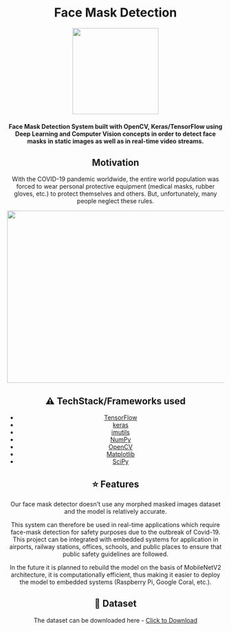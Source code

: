 <h1 align="center">Face Mask Detection</h1>

<div align= "center"><img src="https://user-images.githubusercontent.com/81526639/158228829-e0f3d24e-23ec-47cf-99e6-1a0f2709ec93.png" width="200" height="200"/>
  <h4>Face Mask Detection System built with OpenCV, Keras/TensorFlow using Deep Learning and Computer Vision concepts in order to detect face masks in static images as well as in real-time video streams.</h4>

## Motivation
With the COVID-19 pandemic worldwide, the entire world population was forced to wear personal protective equipment (medical masks, rubber gloves, etc.) to protect themselves and others. But, unfortunately, many people neglect these rules.
  
<p align="center"><img src="https://drive.google.com/file/d/1ppesELHN9WBIqQ8WIVgYLkGdhGr4lUEW/view?usp=sharing" width="700" height="400"></p>
  
## :warning: TechStack/Frameworks used

- [TensorFlow](https://www.tensorflow.org/)
- [keras](https://keras.io/)
- [imutils](https://pypi.org/project/imutils/)
- [NumPy](https://numpy.org/)
- [OpenCV](https://opencv.org/)
- [Matplotlib](https://matplotlib.org/)
- [SciPy](https://scipy.org/)
  
## :star: Features
  
Our face mask detector doesn't use any morphed masked images dataset and the model is relatively accurate. 

This system can therefore be used in real-time applications which require face-mask detection for safety purposes due to the outbreak of Covid-19. This project can be integrated with embedded systems for application in airports, railway stations, offices, schools, and public places to ensure that public safety guidelines are followed.
  
In the future it is planned to rebuild the model on the basis of MobileNetV2 architecture, it is computationally efficient, thus making it easier to deploy the model to embedded systems (Raspberry Pi, Google Coral, etc.).
  
## :file_folder: Dataset
  
The dataset can be downloaded here - [Click to Download]()
